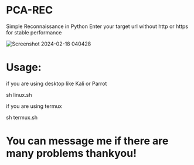 # PCA-REC
Simple Reconnaissance in Python
Enter your target url without http or https for stable performance

![Screenshot 2024-02-18 040428](https://github.com/CyberMafiaPH/PCA-REC/assets/146146932/a658a35c-a23b-443b-9d3c-bffb342a4e18)

# Usage:

if you are using desktop like Kali or Parrot 

sh linux.sh

if you are using termux

sh termux.sh

# You can message me if there are many problems thankyou!
